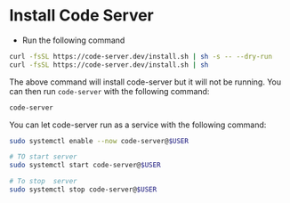 # Install Code Server

- Run the following command

```sh
curl -fsSL https://code-server.dev/install.sh | sh -s -- --dry-run
curl -fsSL https://code-server.dev/install.sh | sh
```

The above command will install code-server but it will not be running. You can then run `code-server` with the following command:

```sh
code-server
```

You can let code-server run as a service with the following command:

```sh
sudo systemctl enable --now code-server@$USER

# TO start server
sudo systemctl start code-server@$USER

# To stop  server
sudo systemctl stop code-server@$USER